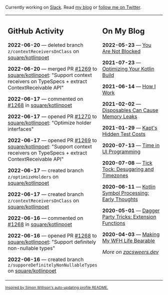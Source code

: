 Currently working on [Slack](https://slack.com/). Read [my blog](https://zacsweers.dev/) or [follow me on Twitter](https://twitter.com/ZacSweers).

<table><tr><td valign="top" width="60%">

## GitHub Activity
<!-- githubActivity starts -->
**2022-06-20** — deleted branch `z/contextReceiversOnClass` on [square/kotlinpoet](https://github.com/square/kotlinpoet)

**2022-06-20** — merged PR [#1269](https://github.com/square/kotlinpoet/pull/1269) to [square/kotlinpoet](https://github.com/square/kotlinpoet): "Support context receivers on TypeSpecs + extract ContextReceivable API"

**2022-06-17** — commented on [#1268](https://github.com/square/kotlinpoet/pull/1268#issuecomment-1158903965) in [square/kotlinpoet](https://github.com/square/kotlinpoet)

**2022-06-17** — opened PR [#1270](https://github.com/square/kotlinpoet/pull/1270) to [square/kotlinpoet](https://github.com/square/kotlinpoet): "Optimize holder interfaces"

**2022-06-17** — opened PR [#1269](https://github.com/square/kotlinpoet/pull/1269) to [square/kotlinpoet](https://github.com/square/kotlinpoet): "Support context receivers on TypeSpecs + extract ContextReceivable API"

**2022-06-17** — created branch `z/optimizeHolders` on [square/kotlinpoet](https://github.com/square/kotlinpoet)

**2022-06-17** — created branch `z/contextReceiversOnClass` on [square/kotlinpoet](https://github.com/square/kotlinpoet)

**2022-06-16** — commented on [#1268](https://github.com/square/kotlinpoet/pull/1268#issuecomment-1158455920) in [square/kotlinpoet](https://github.com/square/kotlinpoet)

**2022-06-16** — opened PR [#1268](https://github.com/square/kotlinpoet/pull/1268) to [square/kotlinpoet](https://github.com/square/kotlinpoet): "Support definitely non-nullable types"

**2022-06-16** — created branch `z/supporeDefinitelyNonNullableTypes` on [square/kotlinpoet](https://github.com/square/kotlinpoet)
<!-- githubActivity ends -->
</td><td valign="top" width="40%">

## On My Blog
<!-- blog starts -->
**2022-05-23** — [You Are Not Blocked](https://www.zacsweers.dev/you-are-not-blocked/)

**2021-07-23** — [Optimizing Your Kotlin Build](https://www.zacsweers.dev/optimizing-your-kotlin-build/)

**2021-06-14** — [How I Work](https://www.zacsweers.dev/how-i-work/)

**2021-02-02** — [Disposables Can Cause Memory Leaks](https://www.zacsweers.dev/disposables-can-cause-memory-leaks/)

**2021-01-29** — [Kapt's Hidden Test Costs](https://www.zacsweers.dev/kapts-hidden-test-costs/)

**2020-07-13** — [Time in UI Programming](https://www.zacsweers.dev/time-in-ui/)

**2020-07-08** — [Tick Tock: Desugaring and Timezones](https://www.zacsweers.dev/ticktock-desugaring-timezones/)

**2020-06-11** — [Kotlin Symbol Processing: Early Thoughts](https://www.zacsweers.dev/kotlin-symbol-processor-early-thoughts/)

**2020-05-01** — [Dagger Party Tricks: Extension Functions](https://www.zacsweers.dev/dagger-party-tricks-extension-functions/)

**2020-04-03** — [Making My WFH Life Bearable](https://www.zacsweers.dev/making-wfh-life-bearable/)
<!-- blog ends -->
_More on [zacsweers.dev](https://zacsweers.dev/)_
</td></tr></table>

<sub><a href="https://simonwillison.net/2020/Jul/10/self-updating-profile-readme/">Inspired by Simon Willison's auto-updating profile README.</a></sub>